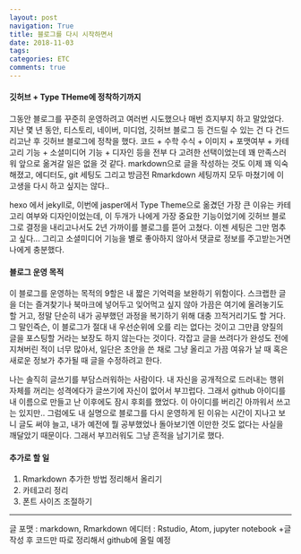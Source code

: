```yaml
---
layout: post
navigation: True
title: 블로그를 다시 시작하면서
date: 2018-11-03
tags:
categories: ETC
comments: true
---
```


#### 깃허브 + Type THeme에 정착하기까지

그동안 블로그를 꾸준히 운영하려고 여러번 시도했으나 매번 흐지부지 하고 말았었다. 지난 몇 년 동안, 티스토리, 네이버, 미디엄, 깃허브 블로그 등 건드릴 수 있는 건 다 건드리고난 후 깃허브 블로그에 정착을 했다. 코드 + 수학 수식 + 이미지 + 포맷여부 + 카테고리 기능 + 소셜미디어 기능 + 디자인 등을 전부 다 고려한 선택이었는데 꽤 만족스러워 앞으로 옮겨갈 일은 없을 것 같다. markdown으로 글을 작성하는 것도 이제 꽤 익숙해졌고, 에디터도, git 세팅도 그리고 방금전 Rmarkdown 세팅까지 모두 마쳤기에 이 고생을 다시 하고 싶지는 않다..

hexo 에서 jekyll로, 이번에 jasper에서 Type Theme으로 옮겼던 가장 큰 이유는 카테고리 여부와 디자인이었는데, 이 두개가 나에게 가장 중요한 기능이었기에 깃허브 블로그로 결정을 내리고나서도 2년 가까이를 블로그를 뜯어 고쳤다. 이젠 세팅은 그만 멈추고 싶다... 그리고 소셜미디어 기능을 별로 좋아하지 않아서 댓글로 정보를 주고받는거면 나에게 충분했다.


#### 블로그 운영 목적

이 블로그를 운영하는 목적의 9할은 내 짧은 기억력을 보완하기 위함이다. 스크랩한 글을 더는 즐겨찾기나 북마크에 넣어두고 잊어먹고 싶지 않아 가끔은 여기에 올려놓기도 할 거고, 정말 단순히 내가 공부했던 과정을 복기하기 위해 대충 끄적거리기도 할 거다. 그 말인즉슨, 이 블로그가 절대 내 우선순위에 오를 리는 없다는 것이고 그만큼 양질의 글을 포스팅할 거라는 보장도 하지 않는다는 것이다. 각잡고 글을 쓰려다가 완성도 전에 지쳐버린 적이 너무 많아서, 일단은 초안을 쓴 채로 그냥 올리고 가끔 여유가 날 때 혹은 새로운 정보가 추가될 때 글을 수정하려고 한다.

나는 솔직히 글쓰기를 부담스러워하는 사람이다. 내 자신을 공개적으로 드러내는 행위 자체를 꺼리는 성격에다가 글쓰기에 자신이 없어서 부끄럽다. 그래서 github 아이디를 내 이름으로 만들고 난 이후에도 잠시 후회를 했었다. 이 아이디를 버리긴 아까워서 쓰고는 있지만.. 그럼에도 내 실명으로 블로그를 다시 운영하게 된 이유는 시간이 지나고 보니 글도 써야 늘고, 내가 예전에 뭘 공부했었나 돌아보기엔 이만한 것도 없다는 사실을 깨달았기 때문이다.
그래서 부끄러워도 그냥 흔적을 남기기로 했다.


#### 추가로 할 일
1. Rmarkdown 추가한 방법 정리해서 올리기
2. 카테고리 정리
3. 폰트 사이즈 조절하기

---
글 포맷 : markdown, Rmarkdown
에디터 : Rstudio, Atom, jupyter notebook
+글 작성 후 코드만 따로 정리해서 github에 올릴 예정
